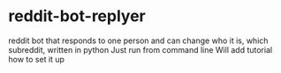 # reddit-bot-replyer
reddit bot that responds to one person and can change who it is, which subreddit, written in python
Just run from command line
Will add tutorial how to set it up

